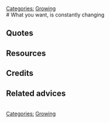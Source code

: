 [Categories:](../Categories/index.md) [Growing](../Categories/Growing.md)<br># What you want, is constantly changing

## Quotes

## Resources

## Credits

## Related advices
<br>[Categories:](../Categories/index.md) [Growing](../Categories/Growing.md)